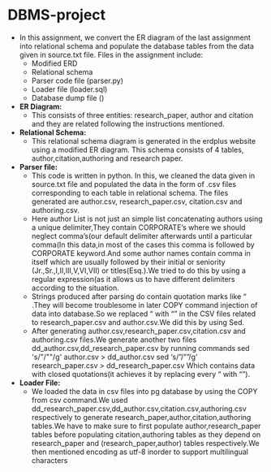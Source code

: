 # DBMS-project
- In this assignment, we convert the ER diagram of the last assignment into relational
schema and populate the database tables from the data given in source.txt file.
Files in the assignment include:
    - Modified ERD
    - Relational schema
    - Parser code file (parser.py)
    - Loader file (loader.sql)
    - Database dump file ()
- **ER Diagram:**
    - This consists of three entities: research_paper, author and citation and they are related
following the instructions mentioned.
- **Relational Schema:**
    - This relational schema diagram is generated in the erdplus website using a modified
ER diagram. This schema consists of 4 tables, author,citation,authoring and research
paper.
- **Parser file:**
    - This code is written in python. In this, we cleaned the data given in source.txt file and
populated the data in the form of .csv files corresponding to each table in relational
schema. The files generated are author.csv, research_paper.csv, citation.csv and
authoring.csv.
    - Here author List is not just an simple list concatenating authors using a unique
delimiter,They contain CORPORATE’s where we should neglect comma’s(our default
delimiter afterwards until a particular comma(In this data,in most of the cases this
comma is followed by CORPORATE keyword.And some author names contain comma
in itself which are usually followed by their initial or seniority (Jr.,Sr.,I,II,III,V,VI,VII) or
titles(Esq.).We tried to do this by using a regular expression(as it allows us to have
different delimiters according to the situation.
    - Strings produced after parsing do contain quotation marks like “ .They will become
troublesome in later COPY command injection of data into database.So we replaced “
with “” in the CSV files related to research_paper.csv and author.csv.We did this by using
Sed.
    - After generating author.csv,research_paper.csv,citation.csv and authoring.csv files.We
generate another two files dd_author.csv,dd_research_paper.csv by running
commands
sed 's/"/""/g' author.csv > dd_author.csv
sed ‘s/”/””/g’ research_paper.csv > dd_research_paper.csv
Which contains data with closed quotations(it achieves it by replacing every “ with
“”).
- **Loader File:**
    - We loaded the data in csv files into pg database by using the COPY from csv
command.We used dd_research_paper.csv,dd_author.csv,citation.csv,authoring.csv
respectively to generate research_paper,author,citation,authoring tables.We have to
make sure to first populate author,research_paper tables before populating
citation,authoring tables as they depend on research_paper and
(research_paper,author) tables respectively.We then mentioned encoding as utf-8
inorder to support multilingual characters


